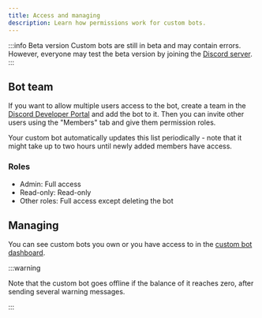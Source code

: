 ```yaml
---
title: Access and managing
description: Learn how permissions work for custom bots.
---
```


:::info Beta version
Custom bots are still in beta and may contain errors.
However, everyone may test the beta version by joining the [Discord server](https://tomatenkuchen.com/discord).
:::

## Bot team

If you want to allow multiple users access to the bot, create a team in the [Discord Developer Portal](https://discord.com/developers/applications) and add the bot to it.
Then you can invite other users using the "Members" tab and give them permission roles.

Your custom bot automatically updates this list periodically - note that it might take up to two hours until newly added members have access.

### Roles

- Admin: Full access
- Read-only: Read-only
- Other roles: Full access except deleting the bot

## Managing

You can see custom bots you own or you have access to in the [custom bot dashboard](https://tomatenkuchen.com/dashboard/custom).

:::warning

Note that the custom bot goes offline if the balance of it reaches zero, after sending several warning messages.

:::
